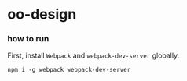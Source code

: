 # oo-design

### how to run
First, install `Webpack` and `webpack-dev-server` globally.
```shell
npm i -g webpack webpack-dev-server
```
